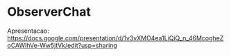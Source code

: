 # ObserverChat

Apresentacao: https://docs.google.com/presentation/d/1v3vXMO4ea1LiQiQ_n_46McogheZoCAWlhVe-Ww5jtVk/edit?usp=sharing